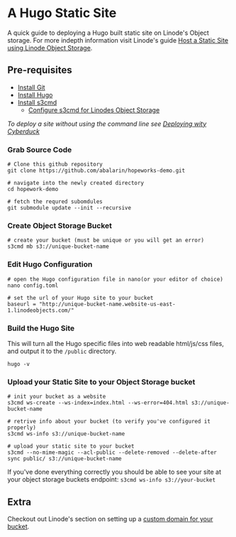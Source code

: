 # A Hugo Static Site
A quick guide to deploying a Hugo built static site on Linode's Object storage. For more indepth information visit Linode's guide [Host a Static Site using Linode Object Storage](https://www.linode.com/docs/platform/object-storage/host-static-site-object-storage/).

## Pre-requisites
- [Install Git](https://git-scm.com/book/en/v2/Getting-Started-Installing-Git)
- [Install Hugo](https://gohugo.io/getting-started/installing/)
- [Install s3cmd](https://s3tools.org/s3cmd)
    - [Configure s3cmd for Linodes Object Storage](https://www.linode.com/docs/platform/object-storage/how-to-use-object-storage/#install-and-configure-s3cmd)

_To deploy a site without using the command line see [Deploying wity Cyberduck](https://github.com/abalarin/hopeworks-demo/blob/master/Cyberduck.md)_

### Grab Source Code
```
# Clone this github repository
git clone https://github.com/abalarin/hopeworks-demo.git

# navigate into the newly created directory
cd hopework-demo

# fetch the requred subomdules
git submodule update --init --recursive
```
### Create Object Storage Bucket
```
# create your bucket (must be unique or you will get an error)
s3cmd mb s3://unique-bucket-name
```

### Edit Hugo Configuration
```
# open the Hugo configuration file in nano(or your editor of choice)
nano config.toml

# set the url of your Hugo site to your bucket
baseurl = "http://unique-bucket-name.website-us-east-1.linodeobjects.com/"
```

### Build the Hugo Site
This will turn all the Hugo specific files into web readable html/js/css files, and output it to the `/public` directory.
```
hugo -v
```

### Upload your Static Site to your Object Storage bucket
```
# init your bucket as a website
s3cmd ws-create --ws-index=index.html --ws-error=404.html s3://unique-bucket-name

# retrive info about your bucket (to verify you've configured it properly)
s3cmd ws-info s3://unique-bucket-name

# upload your static site to your bucket
s3cmd --no-mime-magic --acl-public --delete-removed --delete-after sync public/ s3://unique-bucket-name
```

If you've done everything correctly you should be able to see your site at your object storage buckets endpoint: `s3cmd ws-info s3://your-bucket`

## Extra
Checkout out Linode's section on setting up a [custom domain for your bucket](https://www.linode.com/docs/platform/object-storage/host-static-site-object-storage/#optional-next-steps).
